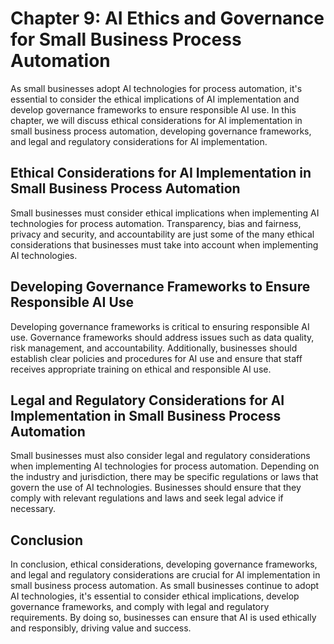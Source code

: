 Chapter 9: AI Ethics and Governance for Small Business Process Automation
=========================================================================

As small businesses adopt AI technologies for process automation, it's essential to consider the ethical implications of AI implementation and develop governance frameworks to ensure responsible AI use. In this chapter, we will discuss ethical considerations for AI implementation in small business process automation, developing governance frameworks, and legal and regulatory considerations for AI implementation.

Ethical Considerations for AI Implementation in Small Business Process Automation
---------------------------------------------------------------------------------

Small businesses must consider ethical implications when implementing AI technologies for process automation. Transparency, bias and fairness, privacy and security, and accountability are just some of the many ethical considerations that businesses must take into account when implementing AI technologies.

Developing Governance Frameworks to Ensure Responsible AI Use
-------------------------------------------------------------

Developing governance frameworks is critical to ensuring responsible AI use. Governance frameworks should address issues such as data quality, risk management, and accountability. Additionally, businesses should establish clear policies and procedures for AI use and ensure that staff receives appropriate training on ethical and responsible AI use.

Legal and Regulatory Considerations for AI Implementation in Small Business Process Automation
----------------------------------------------------------------------------------------------

Small businesses must also consider legal and regulatory considerations when implementing AI technologies for process automation. Depending on the industry and jurisdiction, there may be specific regulations or laws that govern the use of AI technologies. Businesses should ensure that they comply with relevant regulations and laws and seek legal advice if necessary.

Conclusion
----------

In conclusion, ethical considerations, developing governance frameworks, and legal and regulatory considerations are crucial for AI implementation in small business process automation. As small businesses continue to adopt AI technologies, it's essential to consider ethical implications, develop governance frameworks, and comply with legal and regulatory requirements. By doing so, businesses can ensure that AI is used ethically and responsibly, driving value and success.
